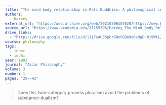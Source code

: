 ```yaml
---
title: "The mind-body relationship in Pali Buddhism: A philosophical investigation"
authors:
  - harvey
external_url: "https://web.archive.org/web/20210506154020/https://www.budsas.org/ebud/ebdha205.htm"
source_url: "https://www.academia.edu/21155395/Harvey_The_Mind_Body_Relationship_in_Pali_Buddhism"
drive_links:
  - "https://drive.google.com/file/d/1JjFxAU35pbrSHnVGQA9xOzdgD-0j9WtL/view?usp=drivesdk"
course: philosophy
tags:
  - inner
  - iddhi
year: 1993
journal: "Asian Philosophy"
volume: 3
number: 1
pages: "29--41"
---
```


> Does this twin-category process pluralism avoid the problems of substance-dualism?
